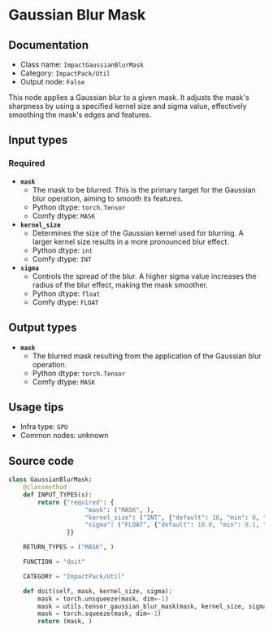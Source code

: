 # Gaussian Blur Mask
## Documentation
- Class name: `ImpactGaussianBlurMask`
- Category: `ImpactPack/Util`
- Output node: `False`

This node applies a Gaussian blur to a given mask. It adjusts the mask's sharpness by using a specified kernel size and sigma value, effectively smoothing the mask's edges and features.
## Input types
### Required
- **`mask`**
    - The mask to be blurred. This is the primary target for the Gaussian blur operation, aiming to smooth its features.
    - Python dtype: `torch.Tensor`
    - Comfy dtype: `MASK`
- **`kernel_size`**
    - Determines the size of the Gaussian kernel used for blurring. A larger kernel size results in a more pronounced blur effect.
    - Python dtype: `int`
    - Comfy dtype: `INT`
- **`sigma`**
    - Controls the spread of the blur. A higher sigma value increases the radius of the blur effect, making the mask smoother.
    - Python dtype: `float`
    - Comfy dtype: `FLOAT`
## Output types
- **`mask`**
    - The blurred mask resulting from the application of the Gaussian blur operation.
    - Python dtype: `torch.Tensor`
    - Comfy dtype: `MASK`
## Usage tips
- Infra type: `GPU`
- Common nodes: unknown


## Source code
```python
class GaussianBlurMask:
    @classmethod
    def INPUT_TYPES(s):
        return {"required": {
                     "mask": ("MASK", ),
                     "kernel_size": ("INT", {"default": 10, "min": 0, "max": 100, "step": 1}),
                     "sigma": ("FLOAT", {"default": 10.0, "min": 0.1, "max": 100.0, "step": 0.1}),
                }}

    RETURN_TYPES = ("MASK", )

    FUNCTION = "doit"

    CATEGORY = "ImpactPack/Util"

    def doit(self, mask, kernel_size, sigma):
        mask = torch.unsqueeze(mask, dim=-1)
        mask = utils.tensor_gaussian_blur_mask(mask, kernel_size, sigma)
        mask = torch.squeeze(mask, dim=-1)
        return (mask, )

```
